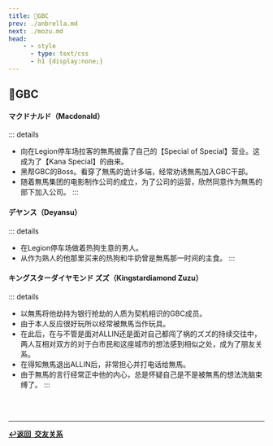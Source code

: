 ```yaml
---
title: 🎪GBC
prev: ./anbrella.md
next: ./mozu.md
head:
    - - style
      - type: text/css
      - h1 {display:none;}
---
```

## <span class="underline-blue">🎪GBC</span>

#### <span style="font-weight:bold;">マクドナルド（Macdonald）</span>
::: details
- 向在Legion停车场拉客的無馬披露了自己的【Special of Special】营业。这成为了【Kana Special】的由来。
- 黑帮GBC的Boss。看穿了無馬的诡计多端，经常劝诱無馬加入GBC干部。
- 随着無馬集团的电影制作公司的成立，为了公司的运营，欣然同意作为無馬的部下加入公司。
:::
#### <span style="font-weight:bold;">デヤンス（Deyansu）</span>
::: details
- 在Legion停车场做着热狗生意的男人。
- 从作为熟人的他那里买来的热狗和牛奶曾是無馬那一时间的主食。
:::
#### <span style="font-weight:bold;">キングスターダイヤモンド ズズ（Kingstardiamond Zuzu）</span>
::: details
- 以無馬将他劫持为银行抢劫的人质为契机相识的GBC成员。
- 由于本人反应很好玩所以经常被無馬当作玩具。
- 在此后，在与不管是面对ALLIN还是面对自己都闯了祸的ズズ的持续交往中，两人互相对双方的对于白市民和这座城市的想法感到相似之处，成为了朋友关系。
- 在得知無馬退出ALLIN后，非常担心并打电话给無馬。
- 由于無馬的言行经常正中他的内心，总是怀疑自己是不是被無馬的想法洗脑束缚了。
:::
<br>
<br>

---

<div class="return-link">
    <a class="route-link" href="/wiki/friendship/"><b>↩️返回&ensp;交友关系</b></a>
</div>